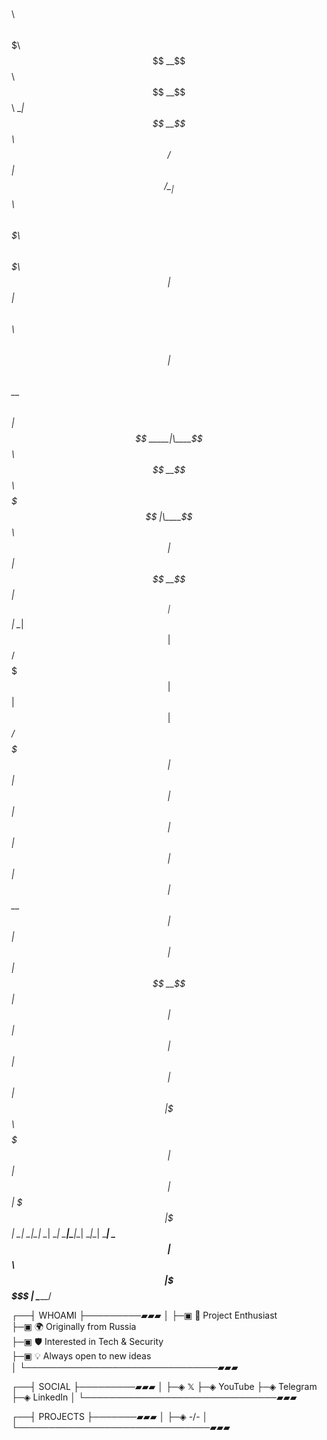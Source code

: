  $$$$$$\   $$$$$$\           $$\                              $$$$$$$\                     
$$  __$$\ $$  __$$\          \__|                             $$  __$$\                    
$$ /  $$ |$$ /  \__|$$$$$$\  $$\  $$$$$$$\ $$$$$$\  $$$$$$$\  $$ |  $$ |$$$$$$\  $$\   $$\ 
$$$$$$$$ |$$$$\    $$  __$$\ $$ |$$  _____|\____$$\ $$  __$$\ $$$$$$$  |\____$$\ $$ |  $$ |
$$  __$$ |$$  _|   $$ |  \__|$$ |$$ /      $$$$$$$ |$$ |  $$ |$$  ____/ $$$$$$$ |$$ |  $$ |
$$ |  $$ |$$ |     $$ |      $$ |$$ |     $$  __$$ |$$ |  $$ |$$ |     $$  __$$ |$$ |  $$ |
$$ |  $$ |$$ |     $$ |      $$ |\$$$$$$$\\$$$$$$$ |$$ |  $$ |$$ |     \$$$$$$$ |\$$$$$$$ |
\__|  \__|\__|     \__|      \__| \_______|\_______|\__|  \__|\__|      \_______| \____$$ |
                                                                                 $$\   $$ |
                                                                                 \$$$$$$  |
                                                                                  \______/ 

┌──┤ WHOAMI ├─────────▰▰▰
│
├─▣ 🚀 Project Enthusiast  
├─▣ 🌍 Originally from Russia  
├─▣ 🛡️ Interested in Tech & Security  
├─▣ 💡 Always open to new ideas  
│
└───────────────────────────────▰▰▰

┌──┤ SOCIAL ├─────────▰▰▰
│
├─◈ 𝕏
├─◈ YouTube
├─◈ Telegram
├─◈ LinkedIn
│
└───────────────────────────────▰▰▰

┌──┤ PROJECTS ├───────▰▰▰
│
├─◈ -/-
│
└───────────────────────────────▰▰▰
